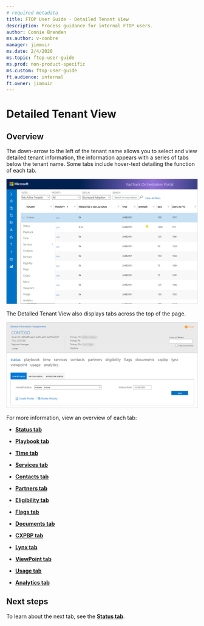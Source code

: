```yaml
---
# required metadata
title: FTOP User Guide - Detailed Tenant View
description: Process guidance for internal FTOP users.
author: Connie Brenden
ms.author: v-conbre
manager: jimmuir
ms.date: 2/4/2020
ms.topic: ftop-user-guide
ms.prod: non-product-specific
ms.custom: ftop-user-guide
ft.audience: internal
ft.owner: jimmuir
---
```

# Detailed Tenant View

## Overview

The down-arrow to the left of the tenant name allows you to select and view detailed tenant information, the information appears with a series of tabs below the tenant name. Some tabs include hover-text detailing the function of each tab.

![detailed-tenant-view-with-down-arrow-selected.png](media/detailed-tenant-view/detailed-tenant-view-with-down-arrow-selected.png "Detailed Tenant View with down-arrow selected")

The Detailed Tenant View also displays tabs across the top of the page.

![detailed-tenant-view-tabs.png](media/detailed-tenant-view/detailed-tenant-view-tabs.png "Detailed Tenant View tabs")

For more information, view an overview of each tab:

- [**Status tab**](detailed-tenant-view-status-tab.md)

- [**Playbook tab**](detailed-tenant-view-playbook-tab.md)

- [**Time tab**](detailed-tenant-view-time-tab.md)

- [**Services tab**](detailed-tenant-view-services-tab.md)

- [**Contacts tab**](detailed-tenant-view-contacts-tab.md)

- [**Partners tab**](detailed-tenant-view-partners-tab.md)

- [**Eligibility tab**](detailed-tenant-view-eligibility-tab.md)

- [**Flags tab**](detailed-tenant-view-flags-tab.md)

- [**Documents tab**](detailed-tenant-view-documents-tab.md)

- [**CXPBP tab**](detailed-tenant-view-cxpbp-tab.md)

- [**Lynx tab**](detailed-tenant-view-lynx-tab.md)

- [**ViewPoint tab**](detailed-tenant-view-viewpoint-tab.md)

- [**Usage tab**](detailed-tenant-view-usage-tab.md)

- [**Analytics tab**](detailed-tenant-view-analytics-tab.md)

## Next steps

To learn about the next tab, see the [**Status tab**](detailed-tenant-view-status-tab.md).
